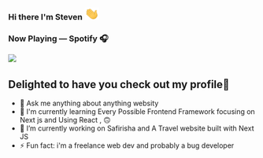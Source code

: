 ### Hi there I'm Steven <img src="https://raw.githubusercontent.com/K-Kelvin/K-Kelvin/master/extras/wave.gif" width="30px" height="25px">

### Now Playing — Spotify 🎧
<p>
<a href=”https://spotify-github-profile.vercel.app/api/view.svg?uid=itvhfg2wucf7pakqdlv8bbden&redirect=true">
<img src=”https://spotify-github-profile.vercel.app/api/view.svg?uid=itvhfg2wucf7pakqdlv8bbden&cover_image=true&theme=novatorem&show_offline=false&background_color=121212&bar_color_cover=true&bar_color=53b14f)"/>
</a>
</p>

**Delighted to have you check out my profile**🙂
---
- 💬 Ask me anything about anything websity
- 🌟 I'm currently learning Every Possible Frontend Framework focusing on Next js and Using React , 🙃
- 🔭 I’m currently working on Safirisha and A Travel website built with Next JS
- ⚡ Fun fact: i'm a freelance web dev and probably a bug developer <br>

<!--
**king-kanda/king-kanda** is a ✨ _special_ ✨ repository because its `README.md` (this file) appears on your GitHub profile.

Here are some ideas to get you started:

- 🔭 I’m currently working on ...
- 🌱 I’m currently learning ...
- 👯 I’m looking to collaborate on ...
- 🤔 I’m looking for help with ...
- 💬 Ask me about ...
- 📫 How to reach me: ...
- 😄 Pronouns: ...
- ⚡ Fun fact: ...
-->
